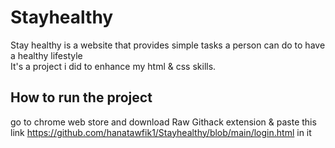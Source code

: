 # Stayhealthy

Stay healthy is a website that provides simple tasks a person can do to have a healthy lifestyle  
It's a project i did to enhance my html & css skills.




## How to run the project
go to chrome web store and download Raw Githack extension & paste this link
https://github.com/hanatawfik1/Stayhealthy/blob/main/login.html
in it
